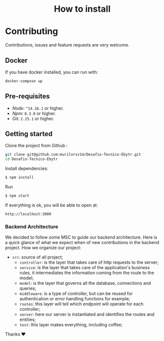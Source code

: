 <h1 align="center">
  How to install
</h1>

# Contributing

Contributions, issues and feature requests are very welcome.

## Docker

If you have docker installed, you can run with:
```sh
docker-compose up
```


## Pre-requisites

- _Node:_ `^14.16.1` or higher.
- _Npm:_ `8.3.0` or higher.
- _Git:_ `2.25.1` or higher.

## Getting started

Clone the project from Github :

```sh
git clone git@github.com:murilorsv14/Desafio-Tecnico-Ebytr.git
cd Desafio-Tecnico-Ebytr
```

Install dependencies:

```sh
$ npm install
```

Run

```bash
$ npm start
```

If everything is ok, you will be able to open at:

```bash
http://localhost:3000
```

### Backend Architecture

We decided to follow some MSC to guide our backend architecture. Here is a quick glance of what we expect when of new contributions in the backend project. How we organize our project:

- `src`: source of all project;
  - `controller`: is the layer that takes care of http requests to the server;
  - `service`: is the layer that takes care of the application's business rules, it intermediates the information coming from the route to the model;
  - `model`: is the layer that governs all the database, connections and queries;
  - `middleware`: is a type of controller, but can be reused for authentication or error handling functions for example;
  - `routes`: this layer will tell which endpoint will operate for each controller;
  - `server`: here our server is instantiated and identifies the routes and entities;
  - `test`: this layer makes everything, including coffee;

Thanks ❤️
